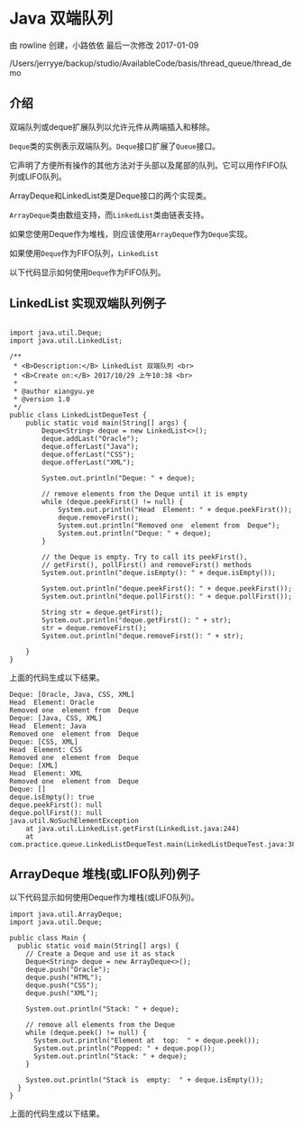 # Java 双端队列

由 rowline 创建，小路依依 最后一次修改 2017-01-09

/Users/jerryye/backup/studio/AvailableCode/basis/thread_queue/thread_demo

## 介绍

双端队列或deque扩展队列以允许元件从两端插入和移除。

`Deque`类的实例表示双端队列。`Deque`接口扩展了`Queue`接口。

它声明了方便所有操作的其他方法对于头部以及尾部的队列。它可以用作FIFO队列或LIFO队列。

ArrayDeque和LinkedList类是Deque接口的两个实现类。

`ArrayDeque`类由数组支持，而`LinkedList`类由链表支持。

如果您使用Deque作为堆栈，则应该使用`ArrayDeque`作为`Deque`实现。

如果使用`Deque`作为FIFO队列，`LinkedList`

以下代码显示如何使用`Deque`作为FIFO队列。

## LinkedList 实现双端队列例子

```

import java.util.Deque;
import java.util.LinkedList;

/**
 * <B>Description:</B> LinkedList 双端队列 <br>
 * <B>Create on:</B> 2017/10/29 上午10:38 <br>
 *
 * @author xiangyu.ye
 * @version 1.0
 */
public class LinkedListDequeTest {
    public static void main(String[] args) {
        Deque<String> deque = new LinkedList<>();
        deque.addLast("Oracle");
        deque.offerLast("Java");
        deque.offerLast("CSS");
        deque.offerLast("XML");

        System.out.println("Deque: " + deque);

        // remove elements from the Deque until it is empty
        while (deque.peekFirst() != null) {
            System.out.println("Head  Element: " + deque.peekFirst());
            deque.removeFirst();
            System.out.println("Removed one  element from  Deque");
            System.out.println("Deque: " + deque);
        }

        // the Deque is empty. Try to call its peekFirst(),
        // getFirst(), pollFirst() and removeFirst() methods
        System.out.println("deque.isEmpty(): " + deque.isEmpty());

        System.out.println("deque.peekFirst(): " + deque.peekFirst());
        System.out.println("deque.pollFirst(): " + deque.pollFirst());

        String str = deque.getFirst();
        System.out.println("deque.getFirst(): " + str);
        str = deque.removeFirst();
        System.out.println("deque.removeFirst(): " + str);

    }
}

```

上面的代码生成以下结果。

```
Deque: [Oracle, Java, CSS, XML]
Head  Element: Oracle
Removed one  element from  Deque
Deque: [Java, CSS, XML]
Head  Element: Java
Removed one  element from  Deque
Deque: [CSS, XML]
Head  Element: CSS
Removed one  element from  Deque
Deque: [XML]
Head  Element: XML
Removed one  element from  Deque
Deque: []
deque.isEmpty(): true
deque.peekFirst(): null
deque.pollFirst(): null
java.util.NoSuchElementException
	at java.util.LinkedList.getFirst(LinkedList.java:244)
	at com.practice.queue.LinkedListDequeTest.main(LinkedListDequeTest.java:38)
```



## ArrayDeque 堆栈(或LIFO队列)例子

以下代码显示如何使用Deque作为堆栈(或LIFO队列)。

```
import java.util.ArrayDeque;
import java.util.Deque;

public class Main {
  public static void main(String[] args) {
    // Create a Deque and use it as stack
    Deque<String> deque = new ArrayDeque<>();
    deque.push("Oracle");
    deque.push("HTML");
    deque.push("CSS");
    deque.push("XML");

    System.out.println("Stack: " + deque);

    // remove all elements from the Deque
    while (deque.peek() != null) {
      System.out.println("Element at  top:  " + deque.peek());
      System.out.println("Popped: " + deque.pop());
      System.out.println("Stack: " + deque);
    }

    System.out.println("Stack is  empty:  " + deque.isEmpty());
  }
}

```

上面的代码生成以下结果。